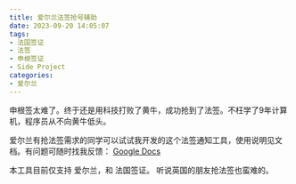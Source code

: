 ```yaml
---
title: 爱尔兰法签抢号辅助
date: 2023-09-20 14:05:07
tags:
- 法国签证
- 法签
- 申根签证
- Side Project
categories:
- 爱尔兰
---
```


申根签太难了。终于还是用科技打败了黄牛，成功抢到了法签。不枉学了9年计算机，程序员从不向黄牛低头。

爱尔兰有抢法签需求的同学可以试试我开发的这个法签通知工具，使用说明见文档。有问题可随时找我反馈：
[Google Docs](https://docs.google.com/document/d/1uHJCxINt9Sb0f1HHybCFhxkmpzxRURilsxqD6OQLpQ4/edit?usp=sharing)

本工具目前仅支持 爱尔兰，和 法国签证。
听说英国的朋友抢法签也蛮难的。